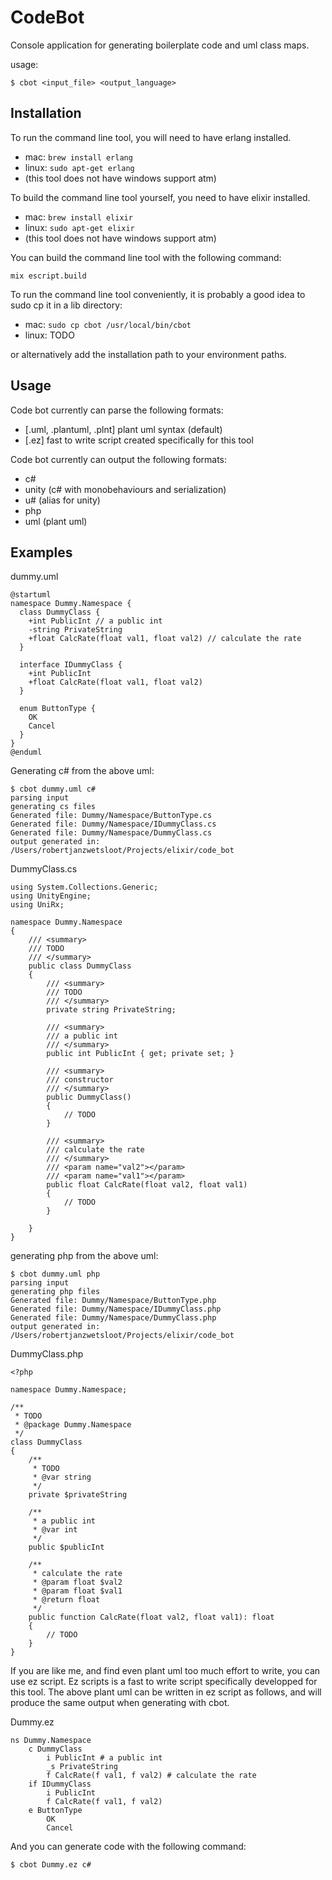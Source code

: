 # CodeBot

Console application for generating boilerplate code and uml class maps.

usage:

```
$ cbot <input_file> <output_language>
```

## Installation

To run the command line tool, you will need to have erlang installed.

- mac: ```brew install erlang```
- linux: ```sudo apt-get erlang```
- (this tool does not have windows support atm)

To build the command line tool yourself, you need to have elixir installed.

- mac: ```brew install elixir```
- linux: ```sudo apt-get elixir```
- (this tool does not have windows support atm)

You can build the command line tool with the following command:

```
mix escript.build
```

To run the command line tool conveniently, it is probably a good idea to sudo cp it in a lib directory:

- mac: ```sudo cp cbot /usr/local/bin/cbot```
- linux: TODO

or alternatively add the installation path to your environment paths.

## Usage

Code bot currently can parse the following formats:

- [.uml, .plantuml, .plnt] plant uml syntax (default)
- [.ez] fast to write script created specifically for this tool

Code bot currently can output the following formats:

- c#
- unity (c# with monobehaviours and serialization)
- u# (alias for unity)
- php
- uml (plant uml)

## Examples

dummy.uml
```
@startuml
namespace Dummy.Namespace {
  class DummyClass {
    +int PublicInt // a public int
    -string PrivateString
    +float CalcRate(float val1, float val2) // calculate the rate
  }

  interface IDummyClass {
    +int PublicInt
    +float CalcRate(float val1, float val2)
  }

  enum ButtonType {
    OK
    Cancel
  }
}
@enduml
```

Generating c# from the above uml:

```
$ cbot dummy.uml c#
parsing input
generating cs files
Generated file: Dummy/Namespace/ButtonType.cs
Generated file: Dummy/Namespace/IDummyClass.cs
Generated file: Dummy/Namespace/DummyClass.cs
output generated in: /Users/robertjanzwetsloot/Projects/elixir/code_bot
```

DummyClass.cs

```
using System.Collections.Generic;
using UnityEngine;
using UniRx;

namespace Dummy.Namespace
{
    /// <summary>
    /// TODO
    /// </summary>
    public class DummyClass
    {
        /// <summary>
        /// TODO
        /// </summary>
        private string PrivateString;

        /// <summary>
        /// a public int
        /// </summary>
        public int PublicInt { get; private set; }

        /// <summary>
        /// constructor
        /// </summary>
        public DummyClass()
        {
            // TODO
        }

        /// <summary>
        /// calculate the rate
        /// </summary>
        /// <param name="val2"></param>
        /// <param name="val1"></param>
        public float CalcRate(float val2, float val1)
        {
            // TODO
        }

    }
}
```

generating php from the above uml:

```
$ cbot dummy.uml php
parsing input
generating php files
Generated file: Dummy/Namespace/ButtonType.php
Generated file: Dummy/Namespace/IDummyClass.php
Generated file: Dummy/Namespace/DummyClass.php
output generated in: /Users/robertjanzwetsloot/Projects/elixir/code_bot
```

DummyClass.php

```
<?php

namespace Dummy.Namespace;

/**
 * TODO
 * @package Dummy.Namespace
 */
class DummyClass
{
    /**
     * TODO
     * @var string
     */
    private $privateString

    /**
     * a public int
     * @var int
     */
    public $publicInt

    /**
     * calculate the rate
     * @param float $val2
     * @param float $val1
     * @return float
     */
    public function CalcRate(float val2, float val1): float
    {
        // TODO
    }
}
```

If you are like me, and find even plant uml too much effort to write, you can use ez script.
Ez scripts is a fast to write script specifically developped for this tool.
The above plant uml can be written in ez script as follows, and will produce the same output when generating with cbot.

Dummy.ez

```
ns Dummy.Namespace
	c DummyClass
		i PublicInt # a public int
		_s PrivateString
		f CalcRate(f val1, f val2) # calculate the rate
	if IDummyClass
		i PublicInt
		f CalcRate(f val1, f val2)
	e ButtonType
		OK
		Cancel
```

And you can generate code with the following command:

```
$ cbot Dummy.ez c#
```
